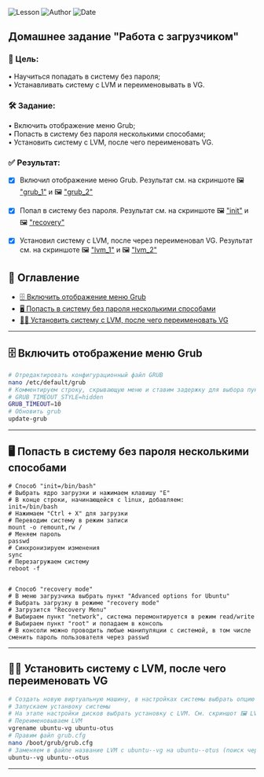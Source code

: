 ![Lesson](https://img.shields.io/badge/Lesson-otus__GRUB-blue)
![Author](https://img.shields.io/badge/Author-Kamil%20Ibragimov-green)
![Date](https://img.shields.io/badge/Date-01.06.2025-yellow)

## Домашнее задание "Работа с загрузчиком"   
### 🎯 Цель:   
• Научиться попадать в систему без пароля;   
• Устанавливать систему с LVM и переименовывать в VG.   

### 🛠️ Задание:   
• Включить отображение меню Grub;   
• Попасть в систему без пароля несколькими способами;   
• Установить систему с LVM, после чего переименовать VG.   

### ✅ Результат:   
- [x] Включил отображение меню Grub. Результат см. на скриншоте 🖼️ ["grub_1"](https://github.com/kamil1403/otus_GRUB/blob/main/screenshots/grub_menu_1.png) и 🖼️ ["grub_2"](https://github.com/kamil1403/otus_GRUB/blob/main/screenshots/grub_menu_2.png)      
- [x] Попал в систему без пароля. Результат см. на скриншоте 🖼️ ["init"](https://github.com/kamil1403/otus_GRUB/blob/main/screenshots/init.png) и 🖼️ ["recovery"](https://github.com/kamil1403/otus_GRUB/blob/main/screenshots/recovery.png)   
- [x] Установил систему с LVM, после через переименовал VG. Результат см. на скриншоте 🖼️ ["lvm_1"](https://github.com/kamil1403/otus_GRUB/blob/main/screenshots/lvm_1.png) и 🖼️ ["lvm_2"](https://github.com/kamil1403/otus_GRUB/blob/main/screenshots/lvm_2.png)    


## 🧭 Оглавление

- [🗄️ Включить отображение меню Grub](#menu)
- [🖥️ Попасть в систему без пароля несколькими способами](#passwd)
- [✍🏻 Установить систему с LVM, после чего переименовать VG](#vg)

---

<a id="menu"></a>
## 🗄️ Включить отображение меню Grub

```bash
# Отредактировать конфигурационный файл GRUB
nano /etc/default/grub
# Комментируем строку, скрывающую меню и ставим задержку для выбора пункта меню в 10 секунд
# GRUB_TIMEOUT_STYLE=hidden
GRUB_TIMEOUT=10
# Обновить grub
update-grub
```

---

<a id="passwd"></a>
## 🖥️ Попасть в систему без пароля несколькими способами

```bash|
# Способ "init=/bin/bash"
# Выбрать ядро загрузки и нажимаем клавишу "E"
# В конце строки, начинающейся с linux, добавляем:
init=/bin/bash
# Нажимаем "Ctrl + X" для загрузки
# Переводим систему в режим записи
mount -o remount,rw /
# Меняем пароль
passwd
# Синхронизируем изменения
sync
# Перезагружаем систему
reboot -f


# Способ "recovery mode"
# В меню загрузчика выбрать пункт "Advanced options for Ubuntu"
# Выбрать загрузку в режиме "recovery mode"
# Загрузится "Recovery Menu"
# Выбираем пункт "network", система перемонтируется в режим read/write
# Выбираем пункт "root" и попадаем в консоль
# В консоли можно проводить любые манипуляции с системой, в том числе сменить пароль пользователя через passwd
```

---

<a id="vg"></a>
## ✍🏻 Установить систему с LVM, после чего переименовать VG

```bash
# Создать новую виртуальную машину, в настройках системы выбрать опцию "Включить EFI"
# Запускаем устанвоку системы
# На этапе настройки дисков выбрать установку с LVM. См. скриншот 🖼️ LVM
# Переименовываем LVM
vgrename ubuntu-vg ubuntu-otus
# Правим файл grub.cfg
nano /boot/grub/grub.cfg
# Заменяем в файле название LVM c ubuntu--vg на ubuntu--otus (поиск через "Ctrl + W")
ubuntu--vg ubuntu--otus
```

---
